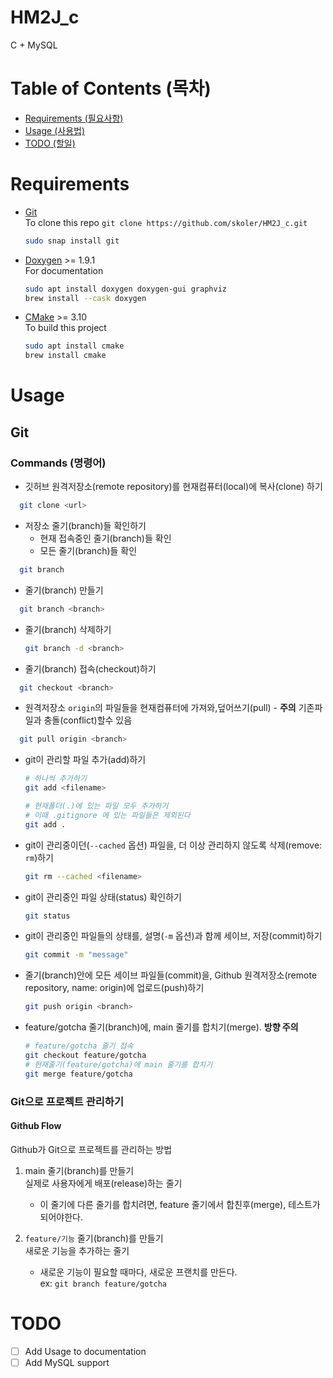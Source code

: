 # HM2J_c

C + MySQL

# Table of Contents (목차)

- [Requirements (필요사항)](#Requirements)
- [Usage (사용법)](#Usage)
- [TODO (할일)](#TODO)

# Requirements

- [Git](https://git-scm.com/)  
  To clone this repo `git clone https://github.com/skoler/HM2J_c.git`

  ```bash
  sudo snap install git
  ```

- [Doxygen](https://doxygen.org/) >= 1.9.1  
  For documentation

  ```bash
  sudo apt install doxygen doxygen-gui graphviz
  brew install --cask doxygen
  ```

- [CMake](https://cmake.org) >= 3.10  
  To build this project

  ```bash
  sudo apt install cmake
  brew install cmake
  ```

# Usage

## Git

### Commands (명령어)

- 깃허브 원격저장소(remote repository)를 현재컴퓨터(local)에 복사(clone) 하기

```bash
  git clone <url>
```

- 저장소 줄기(branch)들 확인하기
  - 현재 접속중인 줄기(branch)들 확인
  - 모든 줄기(branch)들 확인

```bash
  git branch
```

- 줄기(branch) 만들기

```bash
  git branch <branch>
```

- 줄기(branch) 삭제하기

  ```bash
  git branch -d <branch>
  ```

- 줄기(branch) 접속(checkout)하기

```bash
  git checkout <branch>
```

- 원격저장소 `origin`의 파일들을 현재컴퓨터에 가져와,덮어쓰기(pull) - **주의** 기존파일과 충돌(conflict)할수 있음

```bash
  git pull origin <branch>
```

- git이 관리할 파일 추가(add)하기

  ```bash
  # 하나씩 추가하기
  git add <filename>

  # 현재폴더(.)에 있는 파일 모두 추가하기
  # 이때 .gitignore 에 있는 파일들은 제외된다
  git add .
  ```

- git이 관리중이던(`--cached` 옵션) 파일을, 더 이상 관리하지 않도록 삭제(remove: `rm`)하기

  ```bash
  git rm --cached <filename>
  ```

- git이 관리중인 파일 상태(status) 확인하기

  ```bash
  git status
  ```

- git이 관리중인 파일들의 상태를, 설명(`-m` 옵션)과 함께 세이브, 저장(commit)하기

  ```bash
  git commit -m "message"
  ```

- 줄기(branch)안에 모든 세이브 파일들(commit)을, Github 원격저장소(remote repository, name: origin)에 업로드(push)하기

  ```bash
  git push origin <branch>
  ```

- feature/gotcha 줄기(branch)에, main 줄기를 합치기(merge). **방향 주의**

  ```bash
  # feature/gotcha 줄기 접속
  git checkout feature/gotcha
  # 현재줄기(feature/gotcha)에 main 줄기를 합치기
  git merge feature/gotcha
  ```

### Git으로 프로젝트 관리하기

#### Github Flow

Github가 Git으로 프로젝트를 관리하는 방법

1. main 줄기(branch)를 만들기  
   실제로 사용자에게 배포(release)하는 줄기

   - 이 줄기에 다른 줄기를 합치려면, feature 줄기에서 합친후(merge), 테스트가 되어야한다.

2. `feature/기능` 줄기(branch)를 만들기  
   새로운 기능을 추가하는 줄기

   - 새로운 기능이 필요할 때마다, 새로운 프랜치를 만든다.  
     ex: `git branch feature/gotcha`

# TODO

- [ ] Add Usage to documentation
- [ ] Add MySQL support
